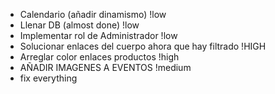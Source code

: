 - Calendario (añadir dinamismo) !low
- Llenar DB (almost done) !low
- Implementar rol de Administrador !low
- Solucionar enlaces del cuerpo ahora que hay filtrado !HIGH
- Arreglar color enlaces productos !high
- AÑADIR IMAGENES A EVENTOS !medium
- fix everything